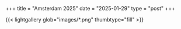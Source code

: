 +++
title = "Amsterdam 2025"
date = "2025-01-29"
type = "post"
+++



{{< lightgallery glob="images/*.png" thumbtype="fill" >}}

